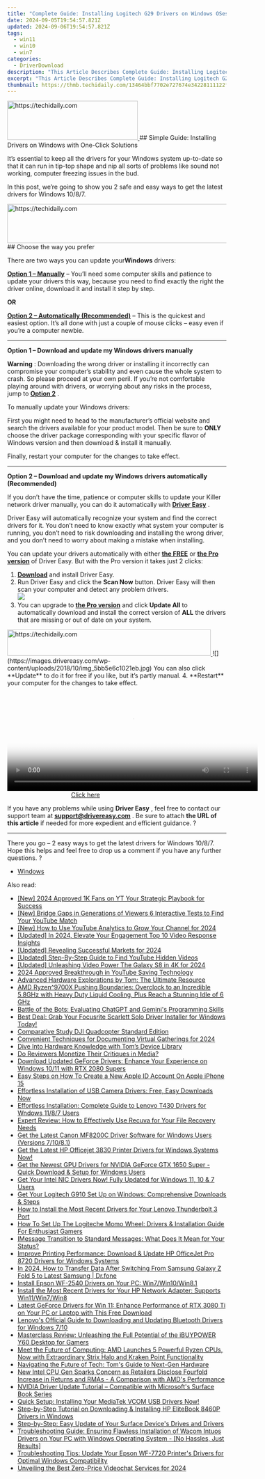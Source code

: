 ```yaml
---
title: "Complete Guide: Installing Logitech G29 Drivers on Windows OSes"
date: 2024-09-05T19:54:57.821Z
updated: 2024-09-06T19:54:57.821Z
tags:
  - win11
  - win10
  - win7
categories:
  - DriverDownload
description: "This Article Describes Complete Guide: Installing Logitech G29 Drivers on Windows OSes"
excerpt: "This Article Describes Complete Guide: Installing Logitech G29 Drivers on Windows OSes"
thumbnail: https://thmb.techidaily.com/13464bbf7702e727674e34228111122f1f619fb5b014ebf3cf5f5ddd4c2dec0d.jpg
---
```


<!-- affiliate ads begin -->
<a href="https://united.elfm.net/c/5597632/2139557/4704" target="_top" id="2139557">
  <img src="//a.impactradius-go.com/display-ad/4704-2139557" border="0" alt="https://techidaily.com" width="300" height="90"/>
</a>
<img height="0" width="0" src="https://united.elfm.net/i/5597632/2139557/4704" style="position:absolute;visibility:hidden;" border="0" />
<!-- affiliate ads end -->
## Simple Guide: Installing Drivers on Windows with One-Click Solutions

It’s essential to keep all the drivers for your Windows system up-to-date so that it can run in tip-top shape and nip all sorts of problems like sound not working, computer freezing issues in the bud.

 In this post, we’re going to show you 2 safe and easy ways to get the latest drivers for Windows 10/8/7.

<!-- affiliate ads begin -->
<a href="https://appsumo.8odi.net/c/5597632/2130874/7443" target="_top" id="2130874">
  <img src="//a.impactradius-go.com/display-ad/7443-2130874" border="0" alt="https://techidaily.com" width="728" height="90"/>
</a>
<img height="0" width="0" src="https://appsumo.8odi.net/i/5597632/2130874/7443" style="position:absolute;visibility:hidden;" border="0" />
<!-- affiliate ads end -->
## Choose the way you prefer

 There are two ways you can update your**Windows** drivers:

[**Option 1 – Manually**](https://tools.techidaily.com/drivereasy/download/) – You’ll need some computer skills and patience to update your drivers this way, because you need to find exactly the right the driver online, download it and install it step by step.

**OR**

[**Option 2 – Automatically (Recommended)**](https://tools.techidaily.com/drivereasy/download/) – This is the quickest and easiest option. It’s all done with just a couple of mouse clicks – easy even if you’re a computer newbie.

---

 **Option 1 – Download and update my Windows drivers manually**

**Warning** : Downloading the wrong driver or installing it incorrectly can compromise your computer’s stability and even cause the whole system to crash. So please proceed at your own peril. If you’re not comfortable playing around with drivers, or worrying about any risks in the process, jump to **[Option 2](https://tools.techidaily.com/drivereasy/download/)**  .

To manually update your Windows drivers:

 First you might need to head to the manufacturer’s official website and search the drivers available for your product model. Then  be sure to **ONLY** choose the driver package corresponding with your specific flavor of Windows version and then download & install it manually.

Finally, restart your computer for the changes to take effect.

---

 **Option 2 – Download and update my Windows drivers automatically (Recommended)**

 If you don’t have the time, patience or computer skills to update your Killer network  driver manually, you can do it automatically with **[Driver Easy](https://tools.techidaily.com/drivereasy/download/)**  .

 Driver Easy will automatically recognize your system and find the correct drivers for it. You don’t need to know exactly what system your computer is running, you don’t need to risk downloading and installing the wrong driver, and you don’t need to worry about making a mistake when installing.

 You can update your drivers automatically with either **[the FREE](https://tools.techidaily.com/drivereasy/download/)**  or **[the Pro version](https://tools.techidaily.com/drivereasy/download/)**  of Driver Easy. But with the Pro version it takes just 2 clicks:

1. **[Download](https://tools.techidaily.com/drivereasy/download/)**  and install Driver Easy.
2. Run Driver Easy and click the **Scan Now** button. Driver Easy will then scan your computer and detect any problem drivers.  
![](https://images.drivereasy.com/wp-content/uploads/2018/07/img_5b5aefd675a7c.jpg)
3. You can upgrade to [**the Pro version**](https://tools.techidaily.com/drivereasy/download/)  and click **Update All** to automatically download and install the correct version of **ALL**  the drivers that are missing or out of date on your system.  
<!-- affiliate ads begin -->
<a href="https://aligracehair.sjv.io/c/5597632/2115950/19272" target="_top" id="2115950">
  <img src="//a.impactradius-go.com/display-ad/19272-2115950" border="0" alt="https://techidaily.com" width="468" height="60"/>
</a>
<img height="0" width="0" src="https://aligracehair.sjv.io/i/5597632/2115950/19272" style="position:absolute;visibility:hidden;" border="0" />
<!-- affiliate ads end -->
![](https://images.drivereasy.com/wp-content/uploads/2018/10/img_5bb5e6c1021eb.jpg) You can also click **Update** to do it for free if you like, but it’s partly manual.
4. **Restart**   your computer for the changes to take effect.
<!-- affiliate ads begin -->
<span id="1983474">
					<video width="576" height="240" style="cursor:pointer"
           poster="//a.impactradius-go.com/display-clicktoplayimage/1983474.png"
           onclick="if(!this.playClicked){this.play();this.setAttribute('controls',true);this.playClicked=true;}">
	   <source src="//a.impactradius-go.com/display-ad/22993-1983474">
	   <img src="//a.impactradius-go.com/display-clicktoplayimage/1983474.png" style="border: none; height: 100%; width: 100%; object-fit: contain">
	</video>
	<div style="width:360px;text-align:center"><a href="javascript:window.open(decodeURIComponent('https%3A%2F%2Fhomestyler.sjv.io%2Fc%2F5597632%2F1983474%2F22993'), '_blank');void(0);">Click here</a></div>
</span>
<img height="0" width="0" src="https://imp.pxf.io/i/5597632/1983474/22993" style="position:absolute;visibility:hidden;" border="0" />
<!-- affiliate ads end -->

 If you have any problems while using **Driver Easy** , feel free to contact our support team at **<support@drivereasy.com>** . Be sure to attach **the URL of this article** if needed for more expedient and efficient guidance. ?

---

 There you go – 2 easy ways to get the latest drivers for Windows 10/8/7\. Hope this helps and feel free to drop us a comment if you have any further questions. ?

* [Windows](https://tools.techidaily.com/drivereasy/download/)

<ins class="adsbygoogle"
     style="display:block"
     data-ad-format="autorelaxed"
     data-ad-client="ca-pub-7571918770474297"
     data-ad-slot="1223367746"></ins>



<ins class="adsbygoogle"
     style="display:block"
     data-ad-client="ca-pub-7571918770474297"
     data-ad-slot="8358498916"
     data-ad-format="auto"
     data-full-width-responsive="true"></ins>

<span class="atpl-alsoreadstyle">Also read:</span>
<div><ul>
<li><a href="https://youtube-sure.techidaily.com/024-approved-1k-fans-on-yt-your-strategic-playbook-for-success/"><u>[New] 2024 Approved  1K Fans on YT  Your Strategic Playbook for Success</u></a></li>
<li><a href="https://youtube-videos.techidaily.com/new-bridge-gaps-in-generations-of-viewers-6-interactive-tests-to-find-your-youtube-match/"><u>[New] Bridge Gaps in Generations of Viewers  6 Interactive Tests to Find Your YouTube Match</u></a></li>
<li><a href="https://eaxpv-info.techidaily.com/new-how-to-use-youtube-analytics-to-grow-your-channel-for-2024/"><u>[New] How to Use YouTube Analytics to Grow Your Channel for 2024</u></a></li>
<li><a href="https://facebook-video-share.techidaily.com/updated-in-2024-elevate-your-engagement-top-10-video-response-insights/"><u>[Updated] In 2024, Elevate Your Engagement  Top 10 Video Response Insights</u></a></li>
<li><a href="https://fox-helps.techidaily.com/updated-revealing-successful-markets-for-2024/"><u>[Updated] Revealing Successful Markets for 2024</u></a></li>
<li><a href="https://facebook-record-videos.techidaily.com/updated-step-by-step-guide-to-find-youtube-hidden-videos/"><u>[Updated] Step-By-Step Guide to Find YouTube Hidden Videos</u></a></li>
<li><a href="https://fox-links.techidaily.com/updated-unleashing-video-power-the-galaxy-s8-in-4k-for-2024/"><u>[Updated] Unleashing Video Power  The Galaxy S8 in 4K for 2024</u></a></li>
<li><a href="https://video-screen-grab.techidaily.com/2024-approved-breakthrough-in-youtube-saving-technology/"><u>2024 Approved  Breakthrough in YouTube Saving Technology</u></a></li>
<li><a href="https://hardware-updates.techidaily.com/advanced-hardware-explorations-by-tom-the-ultimate-resource/"><u>Advanced Hardware Explorations by Tom: The Ultimate Resource</u></a></li>
<li><a href="https://hardware-updates.techidaily.com/1723262325757-amd-ryzen9700x-pushing-boundaries-overclock-to-an-incredible-58ghz-with-heavy-duty-liquid-cooling-plus-reach-a-stunning-idle-of-6-ghz/"><u>AMD Ryzen^9700X Pushing Boundaries: Overclock to an Incredible 5.8GHz with Heavy Duty Liquid Cooling, Plus Reach a Stunning Idle of 6 GHz</u></a></li>
<li><a href="https://tech-hub.techidaily.com/battle-of-the-bots-evaluating-chatgpt-and-geminis-programming-skills/"><u>Battle of the Bots: Evaluating ChatGPT and Gemini's Programming Skills</u></a></li>
<li><a href="https://hardware-updates.techidaily.com/best-deal-grab-your-focusrite-scarlett-solo-driver-installer-for-windows-today/"><u>Best Deal: Grab Your Focusrite Scarlett Solo Driver Installer for Windows Today!</u></a></li>
<li><a href="https://extra-information.techidaily.com/comparative-study-dji-quadcopter-standard-edition/"><u>Comparative Study  DJI Quadcopter Standard Edition</u></a></li>
<li><a href="https://on-screen-recording.techidaily.com/convenient-techniques-for-documenting-virtual-gatherings-for-2024/"><u>Convenient Techniques for Documenting Virtual Gatherings for 2024</u></a></li>
<li><a href="https://hardware-updates.techidaily.com/dive-into-hardware-knowledge-with-toms-device-library/"><u>Dive Into Hardware Knowledge with Tom’s Device Library</u></a></li>
<li><a href="https://extra-hints.techidaily.com/do-reviewers-monetize-their-critiques-in-media/"><u>Do Reviewers Monetize Their Critiques in Media?</u></a></li>
<li><a href="https://hardware-updates.techidaily.com/1722960592681-download-updated-geforce-drivers-enhance-your-experience-on-windows-1011-with-rtx-2080-supers/"><u>Download Updated GeForce Drivers: Enhance Your Experience on Windows 10/11 with RTX 2080 Supers</u></a></li>
<li><a href="https://ios-unlock.techidaily.com/easy-steps-on-how-to-create-a-new-apple-id-account-on-apple-iphone-15-by-drfone-ios/"><u>Easy Steps on How To Create a New Apple ID Account On Apple iPhone 15</u></a></li>
<li><a href="https://hardware-updates.techidaily.com/1722975029829-effortless-installation-of-usb-camera-drivers-free-easy-downloads-now/"><u>Effortless Installation of USB Camera Drivers: Free, Easy Downloads Now</u></a></li>
<li><a href="https://hardware-updates.techidaily.com/effortless-installation-complete-guide-to-lenovo-t430-drivers-for-wndows-1187-users/"><u>Effortless Installation: Complete Guide to Lenovo T430 Drivers for Wndows 11/8/7 Users</u></a></li>
<li><a href="https://techtrends.techidaily.com/expert-review-how-to-effectively-use-recuva-for-your-file-recovery-needs/"><u>Expert Review: How to Effectively Use Recuva for Your File Recovery Needs</u></a></li>
<li><a href="https://hardware-updates.techidaily.com/get-the-latest-canon-mf8200c-driver-software-for-windows-users-versions-71081/"><u>Get the Latest Canon MF8200C Driver Software for Windows Users (Versions 7/10/8.1)</u></a></li>
<li><a href="https://hardware-updates.techidaily.com/get-the-latest-hp-officejet-3830-printer-drivers-for-windows-systems-now/"><u>Get the Latest HP Officejet 3830 Printer Drivers for Windows Systems Now!</u></a></li>
<li><a href="https://hardware-updates.techidaily.com/get-the-newest-gpu-drivers-for-nvidia-geforce-gtx-1650-super-quick-download-and-setup-for-windows-users/"><u>Get the Newest GPU Drivers for NVIDIA GeForce GTX 1650 Super - Quick Download & Setup for Windows Users</u></a></li>
<li><a href="https://hardware-updates.techidaily.com/get-your-intel-nic-drivers-now-fully-updated-for-windows-11-10-and-7-users/"><u>Get Your Intel NIC Drivers Now! Fully Updated for Windows 11, 10 & 7 Users</u></a></li>
<li><a href="https://hardware-updates.techidaily.com/get-your-logitech-g910-set-up-on-windows-comprehensive-downloads-and-steps/"><u>Get Your Logitech G910 Set Up on Windows: Comprehensive Downloads & Steps</u></a></li>
<li><a href="https://hardware-updates.techidaily.com/how-to-install-the-most-recent-drivers-for-your-lenovo-thunderbolt-3-port/"><u>How to Install the Most Recent Drivers for Your Lenovo Thunderbolt 3 Port</u></a></li>
<li><a href="https://hardware-updates.techidaily.com/how-to-set-up-the-logiteche-momo-wheel-drivers-and-installation-guide-for-enthusiast-gamers/"><u>How To Set Up The Logiteche Momo Wheel: Drivers & Installation Guide For Enthusiast Gamers</u></a></li>
<li><a href="https://fox-that.techidaily.com/imessage-transition-to-standard-messages-what-does-it-mean-for-your-status/"><u>IMessage Transition to Standard Messages: What Does It Mean for Your Status?</u></a></li>
<li><a href="https://hardware-updates.techidaily.com/improve-printing-performance-download-and-update-hp-officejet-pro-8720-drivers-for-windows-systems/"><u>Improve Printing Performance: Download & Update HP OfficeJet Pro 8720 Drivers for Windows Systems</u></a></li>
<li><a href="https://android-transfer.techidaily.com/in-2024-how-to-transfer-data-after-switching-from-samsung-galaxy-z-fold-5-to-latest-samsung-drfone-by-drfone-transfer-from-android-transfer-from-android/"><u>In 2024, How to Transfer Data After Switching From Samsung Galaxy Z Fold 5 to Latest Samsung | Dr.fone</u></a></li>
<li><a href="https://hardware-updates.techidaily.com/install-epson-wf-2540-drivers-on-your-pc-win7win10win81/"><u>Install Epson WF-2540 Drivers on Your PC: Win7/Win10/Win8.1</u></a></li>
<li><a href="https://hardware-updates.techidaily.com/install-the-most-recent-drivers-for-your-hp-network-adapter-supports-win11win7win8/"><u>Install the Most Recent Drivers for Your HP Network Adapter: Supports Win11/Win7/Win8</u></a></li>
<li><a href="https://hardware-updates.techidaily.com/latest-geforce-drivers-for-win-11-enhance-performance-of-rtx-3080-ti-on-your-pc-or-laptop-with-this-free-download/"><u>Latest GeForce Drivers for Win 11: Enhance Performance of RTX 3080 Ti on Your PC or Laptop with This Free Download</u></a></li>
<li><a href="https://hardware-updates.techidaily.com/lenovos-official-guide-to-downloading-and-updating-bluetooth-drivers-for-windows-710/"><u>Lenovo's Official Guide to Downloading and Updating Bluetooth Drivers for Windows 7/10</u></a></li>
<li><a href="https://hardware-updates.techidaily.com/masterclass-review-unleashing-the-full-potential-of-the-ibuypower-y60-desktop-for-gamers/"><u>Masterclass Review: Unleashing the Full Potential of the iBUYPOWER Y60 Desktop for Gamers</u></a></li>
<li><a href="https://hardware-updates.techidaily.com/meet-the-future-of-computing-amd-launches-5-powerful-ryzen-cpus-now-with-extraordinary-strix-halo-and-kraken-point-functionality/"><u>Meet the Future of Computing: AMD Launches 5 Powerful Ryzen CPUs, Now with Extraordinary Strix Halo and Kraken Point Functionality</u></a></li>
<li><a href="https://hardware-updates.techidaily.com/navigating-the-future-of-tech-toms-guide-to-next-gen-hardware/"><u>Navigating the Future of Tech: Tom's Guide to Next-Gen Hardware</u></a></li>
<li><a href="https://hardware-updates.techidaily.com/new-intel-cpu-gen-sparks-concern-as-retailers-disclose-fourfold-increase-in-returns-and-rmas-a-comparison-with-amds-performance/"><u>New Intel CPU Gen Sparks Concern as Retailers Disclose Fourfold Increase in Returns and RMAs - A Comparison with AMD's Performance</u></a></li>
<li><a href="https://hardware-updates.techidaily.com/nvidia-driver-update-tutorial-compatible-with-microsofts-surface-book-series/"><u>NVIDIA Driver Update Tutorial – Compatible with Microsoft's Surface Book Series</u></a></li>
<li><a href="https://hardware-updates.techidaily.com/quick-setup-installing-your-mediatek-vcom-usb-drivers-now/"><u>Quick Setup: Installing Your MediaTek VCOM USB Drivers Now!</u></a></li>
<li><a href="https://hardware-updates.techidaily.com/step-by-step-tutorial-on-downloading-and-installing-hp-elitebook-8460p-drivers-in-windows/"><u>Step-by-Step Tutorial on Downloading & Installing HP EliteBook 8460P Drivers in Windows</u></a></li>
<li><a href="https://hardware-updates.techidaily.com/step-by-step-easy-update-of-your-surface-devices-drives-and-drivers/"><u>Step-by-Step: Easy Update of Your Surface Device's Drives and Drivers</u></a></li>
<li><a href="https://hardware-updates.techidaily.com/troubleshooting-guide-ensuring-flawless-installation-of-wacom-intuos-drivers-on-your-pc-with-windows-operating-system-no-hassles-just-results/"><u>Troubleshooting Guide: Ensuring Flawless Installation of Wacom Intuos Drivers on Your PC with Windows Operating System - [No Hassles, Just Results]</u></a></li>
<li><a href="https://hardware-updates.techidaily.com/troubleshooting-tips-update-your-epson-wf-7720-printers-drivers-for-optimal-windows-compatibility/"><u>Troubleshooting Tips: Update Your Epson WF-7720 Printer's Drivers for Optimal Windows Compatibility</u></a></li>
<li><a href="https://digital-screen-recording.techidaily.com/unveiling-the-best-zero-price-videochat-services-for-2024/"><u>Unveiling the Best Zero-Price Videochat Services for 2024</u></a></li>
</ul></div>
